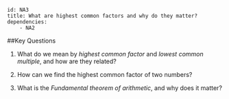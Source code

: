 ````
id: NA3
title: What are highest common factors and why do they matter?
dependencies: 
    - NA2
````
##Key Questions 

1. What do we mean by _highest common factor_ and _lowest common multiple_, and how are they related?

1. How can we find the highest common factor of two numbers?

1. What is the _Fundamental theorem of arithmetic_, and why does it matter?
